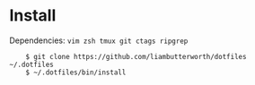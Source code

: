 # Install

Dependencies: `vim zsh tmux git ctags ripgrep`

```
    $ git clone https://github.com/liambutterworth/dotfiles ~/.dotfiles
    $ ~/.dotfiles/bin/install
```
